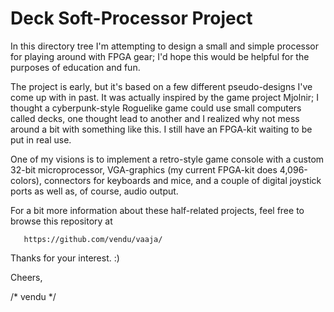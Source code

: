 # Deck Soft-Processor Project

In this directory tree I'm attempting to design a small and simple processor
for playing around with FPGA gear; I'd hope this would be helpful for the
purposes of education and fun.

The project is early, but it's based on a few different pseudo-designs I've come
up with in past. It was actually inspired by the game project Mjolnir; I thought
a cyberpunk-style Roguelike game could use small computers called decks, one
thought lead to another and I realized why not mess around a bit with something
like this. I still have an FPGA-kit waiting to be put in real use.

One of my visions is to implement a retro-style game console with a custom
32-bit microprocessor, VGA-graphics (my current FPGA-kit does 4,096-colors),
connectors for keyboards and mice, and a couple of digital joystick ports as
well as, of course, audio output.

For a bit more information about these half-related projects, feel free to
browse this repository at

       https://github.com/vendu/vaaja/

Thanks for your interest. :)

Cheers,

/* vendu */

